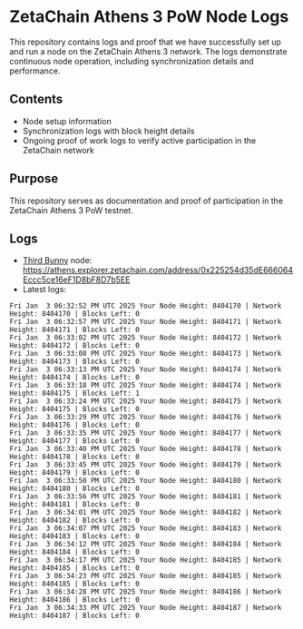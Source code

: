 # ZetaChain Athens 3 PoW Node Logs
This repository contains logs and proof that we have successfully set up and run a node on the ZetaChain Athens 3 network. The logs demonstrate continuous node operation, including synchronization details and performance.

## Contents
- Node setup information
- Synchronization logs with block height details
- Ongoing proof of work logs to verify active participation in the ZetaChain network

## Purpose
This repository serves as documentation and proof of participation in the ZetaChain Athens 3 PoW testnet.

## Logs

- [Third Bunny](https://thirdbunny.xyz/) node: https://athens.explorer.zetachain.com/address/0x225254d35dE666064Eccc5ce16eF1D8bF8D7b5EE
- Latest logs:
```
Fri Jan  3 06:32:52 PM UTC 2025 Your Node Height: 8404170 | Network Height: 8404170 | Blocks Left: 0
Fri Jan  3 06:32:57 PM UTC 2025 Your Node Height: 8404171 | Network Height: 8404171 | Blocks Left: 0
Fri Jan  3 06:33:02 PM UTC 2025 Your Node Height: 8404172 | Network Height: 8404172 | Blocks Left: 0
Fri Jan  3 06:33:08 PM UTC 2025 Your Node Height: 8404173 | Network Height: 8404173 | Blocks Left: 0
Fri Jan  3 06:33:13 PM UTC 2025 Your Node Height: 8404174 | Network Height: 8404174 | Blocks Left: 0
Fri Jan  3 06:33:18 PM UTC 2025 Your Node Height: 8404174 | Network Height: 8404175 | Blocks Left: 1
Fri Jan  3 06:33:24 PM UTC 2025 Your Node Height: 8404175 | Network Height: 8404175 | Blocks Left: 0
Fri Jan  3 06:33:29 PM UTC 2025 Your Node Height: 8404176 | Network Height: 8404176 | Blocks Left: 0
Fri Jan  3 06:33:35 PM UTC 2025 Your Node Height: 8404177 | Network Height: 8404177 | Blocks Left: 0
Fri Jan  3 06:33:40 PM UTC 2025 Your Node Height: 8404178 | Network Height: 8404178 | Blocks Left: 0
Fri Jan  3 06:33:45 PM UTC 2025 Your Node Height: 8404179 | Network Height: 8404179 | Blocks Left: 0
Fri Jan  3 06:33:50 PM UTC 2025 Your Node Height: 8404180 | Network Height: 8404180 | Blocks Left: 0
Fri Jan  3 06:33:56 PM UTC 2025 Your Node Height: 8404181 | Network Height: 8404181 | Blocks Left: 0
Fri Jan  3 06:34:01 PM UTC 2025 Your Node Height: 8404182 | Network Height: 8404182 | Blocks Left: 0
Fri Jan  3 06:34:07 PM UTC 2025 Your Node Height: 8404183 | Network Height: 8404183 | Blocks Left: 0
Fri Jan  3 06:34:12 PM UTC 2025 Your Node Height: 8404184 | Network Height: 8404184 | Blocks Left: 0
Fri Jan  3 06:34:17 PM UTC 2025 Your Node Height: 8404185 | Network Height: 8404185 | Blocks Left: 0
Fri Jan  3 06:34:23 PM UTC 2025 Your Node Height: 8404185 | Network Height: 8404185 | Blocks Left: 0
Fri Jan  3 06:34:28 PM UTC 2025 Your Node Height: 8404186 | Network Height: 8404186 | Blocks Left: 0
Fri Jan  3 06:34:33 PM UTC 2025 Your Node Height: 8404187 | Network Height: 8404187 | Blocks Left: 0
```
